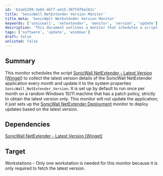 ```yaml
---
id: '62ad1299-3e65-4bf7-a415-307fdf9a162c'
title: 'SonicWall NetExtender Version Monitor'
title_meta: 'SonicWall NetExtender Version Monitor'
keywords: ['sonicwall', 'netextender', 'monitor', 'version', 'update']
description: 'This document outlines a monitor that schedules a script to collect the latest version details of the SonicWall NetExtender application monthly, updating the system properties without deploying the application itself. It is designed for Windows 10/11 workstations with a patch policy.'
tags: ['software', 'update', 'windows']
draft: false
unlisted: false
---
```


## Summary

This monitor schedules the script [SonicWall NetExtender - Latest Version [Winget]](<../scripts/CWM - Automate - Data Collection - SonicWall NetExtender - Latest Version Winget.md>) to collect the latest version details of the SonicWall NetExtender application every month and update it to the system properties `SonicWall_NetExtender_Version`. It is set up by default to run once per month on a random Windows 10/11 machine that has a patch policy, strictly to obtain the latest version only. This monitor will not update the application; it just sets up the [SonicWall NetExtender Deployment](<./SonicWall NetExtender Deployment.md>) monitor to deploy updates based on the latest version.

## Dependencies

[SonicWall NetExtender - Latest Version [Winget]](<../scripts/CWM - Automate - Data Collection - SonicWall NetExtender - Latest Version Winget.md>)

## Target

Workstations - Only one workstation is needed for this monitor because it is only required to fetch the latest version.
